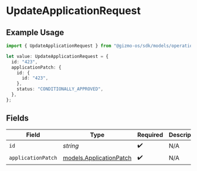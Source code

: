 # UpdateApplicationRequest

## Example Usage

```typescript
import { UpdateApplicationRequest } from "@gizmo-os/sdk/models/operations";

let value: UpdateApplicationRequest = {
  id: "423",
  applicationPatch: {
    id: {
      id: "423",
    },
    status: "CONDITIONALLY_APPROVED",
  },
};
```

## Fields

| Field                                                       | Type                                                        | Required                                                    | Description                                                 | Example                                                     |
| ----------------------------------------------------------- | ----------------------------------------------------------- | ----------------------------------------------------------- | ----------------------------------------------------------- | ----------------------------------------------------------- |
| `id`                                                        | *string*                                                    | :heavy_check_mark:                                          | N/A                                                         | 423                                                         |
| `applicationPatch`                                          | [models.ApplicationPatch](../../models/applicationpatch.md) | :heavy_check_mark:                                          | N/A                                                         |                                                             |